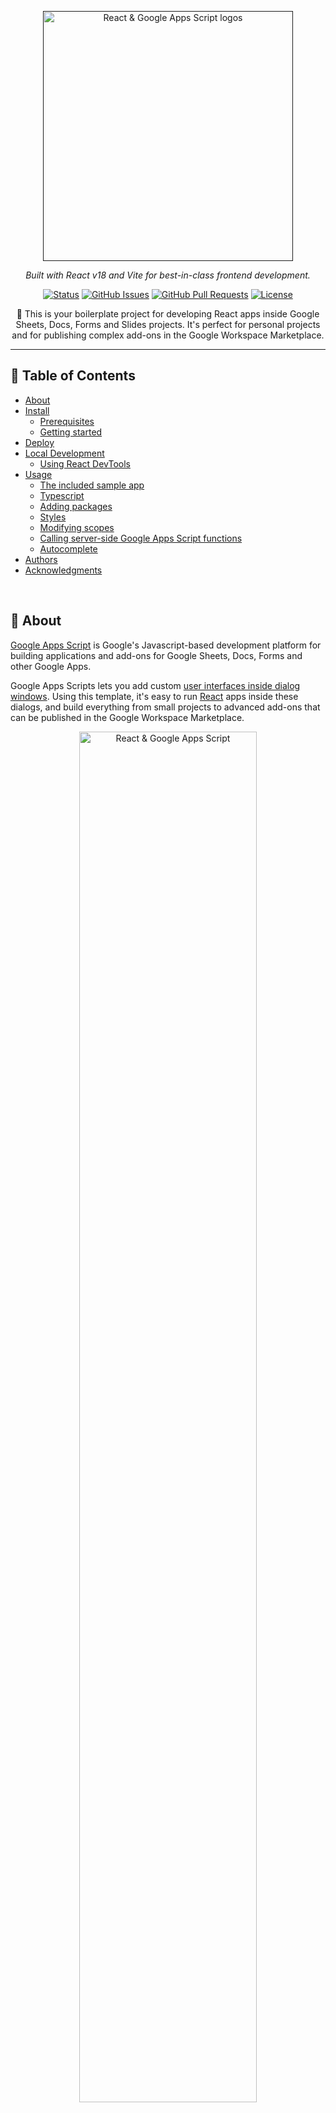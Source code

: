<p align="center">
  <a href="" rel="noopener">
 <img width="400" src="https://i.imgur.com/83Y7bWN.png" alt="React & Google Apps Script logos"></a>
</p>
<p align="center"><i>
  Built with React v18 and Vite for best-in-class frontend development.
</i></p>

<div align="center">

[![Status](https://img.shields.io/badge/status-active-success.svg?color=46963a&style=flat-square)]()
[![GitHub Issues](https://img.shields.io/github/issues/enuchi/React-Google-Apps-Script.svg?color=lightblue&style=flat-square)](https://github.com/enuchi/React-Google-Apps-Script/issues)
[![GitHub Pull Requests](https://img.shields.io/github/issues-pr/enuchi/React-Google-Apps-Script.svg?color=blue&style=flat-square)](https://github.com/enuchi/React-Google-Apps-Script/pulls)
[![License](https://img.shields.io/github/license/enuchi/React-Google-Apps-Script?color=pink&style=flat-square)](/LICENSE)

</div>

<p align="center"> 🚀 This is your boilerplate project for developing React apps inside Google Sheets, Docs, Forms and Slides projects. It's perfect for personal projects and for publishing complex add-ons in the Google Workspace Marketplace.
</p>

---

## 📝 Table of Contents

- [About](#about)
- [Install](#install)
  - [Prerequisites](#prerequisites)
  - [Getting started](#getting-started)
- [Deploy](#deploy)
- [Local Development](#local-development)
  - [Using React DevTools](#dev-tools)
- [Usage](#usage)
  - [The included sample app](#the-included-sample-app)
  - [Typescript](#new-typescript)
  - [Adding packages](#adding-packages)
  - [Styles](#styles)
  - [Modifying scopes](#modifying-scopes)
  - [Calling server-side Google Apps Script functions](#calling-server-side-google-apps-script-functions)
  - [Autocomplete](#Autocomplete)
- [Authors](#authors)
- [Acknowledgments](#acknowledgement)

<br/>

## 🔎 About <a name = "about"></a>

[Google Apps Script](https://developers.google.com/apps-script/overview) is Google's Javascript-based development platform for building applications and add-ons for Google Sheets, Docs, Forms and other Google Apps.

Google Apps Scripts lets you add custom [user interfaces inside dialog windows](https://developers.google.com/apps-script/guides/html). Using this template, it's easy to run [React](https://reactjs.org/) apps inside these dialogs, and build everything from small projects to advanced add-ons that can be published in the Google Workspace Marketplace.

<p align="center">
 <img width="75%" src="https://i.imgur.com/BZvQ5ua.png" alt="React & Google Apps Script">
</p>

This repo is a boilerplate project for developing React apps with Google Apps Script projects. You can use this starter template to build your own React apps and deploy them inside Google Sheets, Docs, Forms and Slides for use in dialogs and sidebars. Sample code is provided showing how your React app can interact with the underlying Google Apps Script server-side code.

Read on to get started with your own project!
<br/>

## 🚜 Install <a name = "install"></a>

These instructions will get you set up with a copy of the React project code on your local machine. It will also get you logged in to `clasp`, which lets you manage script projects from the command line.

See [deploy](#deploy) for notes on how to deploy the project and see it live in a Google Spreadsheet.

### Prerequisites <a name = "prerequisites"></a>

- Make sure you're running at least [Node.js](https://nodejs.org/en/download/) v18 and [yarn (classic)](https://classic.yarnpkg.com/lang/en/docs/install/).

- You'll need to enable the Google Apps Script API. You can do that by visiting [script.google.com/home/usersettings](https://script.google.com/home/usersettings).

- To use live reload while developing, you'll need to serve your files locally using HTTPS. See [local development](#local-development) below for instructions on setting up your local environment.

### 🏁 Getting started <a name = "getting-started"></a>

Full steps to getting your local environment set up, deploying your app, and also running your app locally for local development are shown in the video below:

<!-- Add video here -->

**1.** First, let's clone the repo and install the dependencies. This project is published as a public template, so you can also fork the repo or select "Use this template" in GitHub.

```bash
git clone https://github.com/enuchi/React-Google-Apps-Script.git
cd React-Google-Apps-Script
yarn install
```


**2.** Next, we'll need to log in to [clasp](https://github.com/google/clasp), which lets us manage our Google Apps Script projects locally.

```bash
yarn run login
```
**3.** Now let's run the setup script to create a New spreadsheet and script project from the command line.

```bash
yarn run setup
```

Alternatively, you can use an existing Google Spreadsheet and Script file instead of creating a new one.

<details>
  <summary>See instructions here for using an existing project.</summary>

You will need to update the `.clasp.json` file in the root of this project with the following three key/value pairs (see .clasp.json.SAMPLE for reference):

```json
{
  "scriptId": "1PY037hPcy................................................",
  "parentId": ["1Df30......................................."],
  "rootDir": "./dist"
}
```

- `scriptId`: Your existing script project's `scriptId`. You can find it by opening your spreadsheet, selecting **Tools > Script Editor** from the menubar, then **File > Project properties**, and it will be listed as "Script ID".

- `parentId`: An array with a single string, the ID of the parent file (spreadsheet, doc, etc.) that the script project is bound to. You can get this ID from the url, where the format is usually `https://docs.google.com/spreadsheets/d/{id}/edit`. This allows you to run `npm run open` and open your file directly from the command line.

- `rootDir`: This should always be `"./dist"`, i.e. the local build folder that is used to store project files.

</details>

Next, let's deploy the app so we can see it live in Google Spreadsheets.

<br/>

## 🚀 Deploy <a name = "deploy"></a>

Run the deploy command. You may be prompted to update your manifest file. Type 'yes'.

```bash
yarn run deploy
```

The deploy command will build all necessary files using production settings, including all server code (Google Apps Script code), client code (React bundle), and config files. All bundled files will be outputted to the `dist/` folder, then pushed to the Google Apps Script project.

Now open Google Sheets and navigate to your new spreadsheet (e.g. the file "My React Project"). You can also run `yarn run open`. Make sure to refresh the page if you already had it open. You will now see a new menu item appear containing your app!

<br/>

## 🎈 Local Development <a name="local-development"></a>

We can develop our client-side React apps locally, and see our changes directly inside our Google Spreadsheet dialog window.

There are two steps to getting started: installing a certificate (first time only), and running the start command.

1. Generating a certificate for local development <a name = "generatingcerts"></a>

   Install the mkcert package:

   ```bash
   # mac:
   brew install mkcert

   # windows:
   choco install mkcert
   ```

   [More install options here.](https://github.com/FiloSottile/mkcert#installation)

   Then run the mkcert install script:

   ```bash
   mkcert -install
   ```

   Create the certs in your repo:

   ```
   yarn run setup:https
   ```

2. Now you're ready to start:
   ```bash
   yarn run start
   ```

The start command will create and deploy a development build, and serve your local files.

After running the start command, navigate to your spreadsheet and open one of the menu items. It should now be serving your local files. When you make and save changes to your React app, your app will reload instantly within the Google Spreadsheet, and have access to any server-side functions!

<br/>

### 🔍 Using React DevTools <a name="dev-tools"></a>

React DevTools is a tool that lets you inspect the React component hierarchies during development.

<details>
  <summary>Instructions for installing React DevTools</summary>

<br/>

You will need to use the "standalone" version of React DevTools since our React App is running in an iframe ([more details here](https://github.com/facebook/react/tree/master/packages/react-devtools#usage-with-react-dom)).

1. In your repo install the React DevTools package as a dev dependency:

   ```bash
   yarn add -D react-devtools
   ```

2. In a new terminal window run `npx react-devtools` to launch the DevTools standalone app.

3. Add `<script src="http://localhost:8097"></script>` to the top of your `<head>` in your React app, e.g. in the [index.html](https://github.com/enuchi/React-Google-Apps-Script/blob/e73e51e56e99903885ef8dd5525986f99038d8bf/src/client/dialog-demo-bootstrap/index.html) file in the sample Bootstrap app.

4. Deploy your app (`yarn run deploy:dev`) and you should see DevTools tool running and displaying your app hierarchy.

   <img width="100%" src="https://user-images.githubusercontent.com/31550519/110273600-ee9eae80-7f9a-11eb-9796-31353b47dfa8.gif">

5. Don't forget to remove the `<script>` tag before deploying to production.

</details>

<br/>

## ⛏️ Usage <a name = "Usage"></a>

### The included sample app

The included sample app allows inserting/activating/deleting sheets through a simple HTML dialog, built with React. This simple app demonstrates how a React app can interact with the underlying Spreadsheet using Google Apps Script functions.

The included sample app has five menu items that demonstrate how to load pages in various dialogs and sidebars. Sample implementations using different component libraries are included.

- `Sheet Editor` - This is a basic app that opens in a dialog window that demonstrates how to select, create and delete sheets in a Google Sheets documents through server calls. It uses vanilla React with no component library.
- `Sheet Editor (Boostrap)` - The same basic app is included but styled with the Bootstrap library using [`react-bootstrap`](https://react-bootstrap.github.io/). The bootstrap example also contains an example of a page built with typescript (see below).
- `Sheet Editor (MUI)` - A similar example using [`Material UI`](https://mui.com/).
- `Sheet Editor (Tailwind CSS)` - Another example, using [`Tailwind CSS`](https://tailwindcss.com/)
- `About me` - This is just a simple page that demonstrates the use of a sidebar dialog.

Access the dialogs through the new menu item that appears. You may need to refresh the spreadsheet and approve the app's permissions the first time you use it.

Note that if you are choosing to use one framework, for example `Tailwind`, for your project, it is advisable to remove the dependencies for the other component libraries.

<details>
  <summary>Here are some steps to take to clean up the repo if you are only using a single library</summary>

1. Uninstall unneeded dependencies (`yarn remove react-bootstrap ...` etc.)

2. Remove the unneeded menu bar items from the server code.

3. Remove the unneeded client code.

4. Update the `clientEntrypoints` in the [vite config file](./vite.config.ts) to only target the relevant apps.

<br/>

</details>

</br>

### Typescript

This project is built mainly with typescript but also supports Javascript, and examples of both are included here, both in server-side and client-side (React) code. The included sample app has a typescript example using the Bootstrap component library.

To use typescript, simply use a typescript extension in either the client code (.ts/.tsx) or the server code (.ts), and your typescript file will compile to the proper format.

For client-side code, see [FormInput.tsx in the Bootstrap demo](./src/client/dialog-demo-bootstrap/components/FormInput.tsx) for an example file. Note that it is okay to have a mix of javascript and typescript, as seen in the Bootstrap demo.

To use typescript in server code, just change the file extension to .ts. The server-side code already utilizes type definitions for Google Apps Script APIs.

A basic typescript configuration is used here that correctly transpiles to code that is compatible with Google Apps Script. However, if you want more control over your setup you can modify the included [tsconfig.json file](./tsconfig.json).

### Adding packages

You can add packages to your client-side React app.

For instance, install `react-transition-group`:

```bash
yarn add react-transition-group
```

Important: Since Google Apps Scripts projects don't let you easily reference external files, this project will bundle an entire app into one HTML file. If you are importing large libraries this can result in a large file. To help reduce the size of these large HTML files, you can try to externalize packages by using a CDN to load packages. For packages that can be loaded through a CDN (usually they will have a UMD build), you can configure the externals and globals details in the [vite config file](./vite.config.ts). You will also need to include a script element in the head of the `index.html` file, loading the library from a CDN, and making sure it supports a UMD build, e.g.
`<script crossorigin src="https://unpkg.com/react-transition-group@4.4.2/dist/react-transition-group.min.js"></script>`.

If set up properly, this will load packages from the CDN in production and will reduce your overall bundle size.

Make sure that you update the script tag with the same version of the package you are installing with yarn, so that you are using the same version in development and production.

### Styles

By default this project supports global CSS stylesheets. Make sure to import your stylesheet in your entrypoint file [index.js](./src/client/dialog-demo/index.js):

```javascript
import './styles.css';
```

Many external component libraries require a css stylesheet in order to work properly. You can import stylesheets in the HTML template, [as shown here with the Bootstrap stylesheet](./src/client/dialog-demo-bootstrap/index.html).

### Modifying scopes

The included app only requires access to Google Spreadsheets and to loading dialog windows. If you make changes to the app's requirements, for instance, if you modify this project to work with Google Forms or Docs, make sure to edit the oauthScopes in the [appscript.json file](./appsscript.json).

See https://developers.google.com/apps-script/manifest for information on the `appsscript.json` structure.

### Calling server-side Google Apps Script functions

This project uses the [gas-client](https://github.com/enuchi/gas-client) package to more easily call server-side functions using promises.

```js
// Google's client-side google.script.run utility requires calling server-side functions like this:
google.script.run
  .withSuccessHandler((response) => doSomething(response))
  .withFailureHandler((err) => handleError(err))
  .addSheet(sheetTitle);

// Using gas-client we can use more familiar promises style like this:
import Server from 'gas-client';
const { serverFunctions } = new Server();

// We now have access to all our server functions, which return promises!
serverFunctions
  .addSheet(sheetTitle)
  .then((response) => doSomething(response))
  .catch((err) => handleError(err));

// Or with async/await:
async () => {
  try {
    const response = await serverFunctions.addSheet(sheetTitle);
    doSomething(response);
  } catch (err) {
    handleError(err);
  }
};
```

In development, `gas-client` will allow you to call server-side functions from your local environment. In production, it will use Google's underlying `google.script.run` utility.

### Autocomplete

This project includes support for autocompletion and complete type definitions for Google Apps Script methods.

![autocomplete support](https://i.imgur.com/E7FLeTX.gif 'autocomplete')

All available methods from the Google Apps Script API are shown with full definitions and links to the official documentation, plus information on argument, return type and sample code.

<br/>

## ✍️ Authors <a name = "authors"></a>

- [@enuchi](https://github.com/enuchi) - Creator and maintainer

See the list of [contributors](https://github.com/enuchi/React-Google-Apps-Script/contributors) who participated in this project.

<br/>

## 🎉 Acknowledgements <a name = "acknowledgement"></a>

Part of this project has been adapted from [apps-script-starter](https://github.com/labnol/apps-script-starter), a great starter project for server-side projects ([license here](https://github.com/labnol/apps-script-starter/blob/master/LICENSE)).
